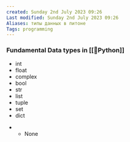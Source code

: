 ```yaml
---
created: Sunday 2nd July 2023 09:26
Last modified: Sunday 2nd July 2023 09:26
Aliases: типы данных в питоне
Tags: programming
---
```


### Fundamental Data types in [[📙Python]]
- int
- float
- complex
- bool
- str
- list
- tuple
- set
- dict
+ + None
